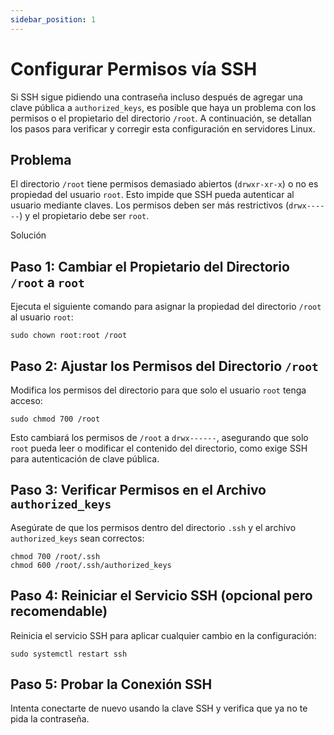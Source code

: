 ```yaml
---
sidebar_position: 1
---
```


# Configurar Permisos vía SSH

Si SSH sigue pidiendo una contraseña incluso después de agregar una clave pública a `authorized_keys`, es posible que haya un problema con los permisos o el propietario del directorio `/root`. A continuación, se detallan los pasos para verificar y corregir esta configuración en servidores Linux.

## Problema

El directorio `/root` tiene permisos demasiado abiertos (`drwxr-xr-x`) o no es propiedad del usuario `root`. Esto impide que SSH pueda autenticar al usuario mediante claves. Los permisos deben ser más restrictivos (`drwx------`) y el propietario debe ser `root`.

Solución

## Paso 1: Cambiar el Propietario del Directorio `/root` a `root`

Ejecuta el siguiente comando para asignar la propiedad del directorio `/root` al usuario `root`:

```
sudo chown root:root /root
```

## Paso 2: Ajustar los Permisos del Directorio `/root`

Modifica los permisos del directorio para que solo el usuario `root` tenga acceso:

```
sudo chmod 700 /root
```
Esto cambiará los permisos de `/root` a `drwx------`, asegurando que solo `root` pueda leer o modificar el contenido del directorio, como exige SSH para autenticación de clave pública.

## Paso 3: Verificar Permisos en el Archivo `authorized_keys`

Asegúrate de que los permisos dentro del directorio `.ssh` y el archivo `authorized_keys` sean correctos:

```
chmod 700 /root/.ssh
chmod 600 /root/.ssh/authorized_keys
```
## Paso 4: Reiniciar el Servicio SSH (opcional pero recomendable)

Reinicia el servicio SSH para aplicar cualquier cambio en la configuración:
```
sudo systemctl restart ssh
```

## Paso 5: Probar la Conexión SSH

Intenta conectarte de nuevo usando la clave SSH y verifica que ya no te pida la contraseña.
